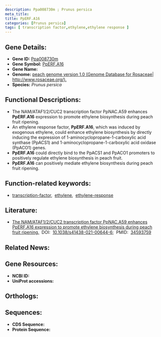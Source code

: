 ```yaml
---
description: Ppa008730m ; Prunus persica
meta_title:
title: PpERF.A16
categories: [Prunus persica]
tags: [ transcription factor,ethylene,ethylene response ]
---
```


## Gene Details:
- **Gene ID:** [Ppa008730m]()
- **Gene Symbol:** <u>PpERF.A16</u>
- **Gene Name:** 
- **Genome:** [peach genome version 1.0 (Genome Database for Rosaceae| http://www.rosaceae.org/).]()
- **Species:** *Prunus persica*

## Functional Descriptions:
   - The NAM/ATAF1/2/CUC2 transcription factor PpNAC.A59 enhances **PpERF.A16** expression to promote ethylene biosynthesis during peach fruit ripening.
   - An ethylene response factor, **PpERF.A16**, which was induced by exogenous ethylene, could enhance ethylene biosynthesis by directly inducing the expression of 1-aminocyclopropane-1-carboxylic acid synthase (PpACS1) and 1-aminocyclopropane-1-carboxylic acid oxidase (PpACO1) genes.
   - **PpERF.A16** could directly bind to the PpACS1 and PpACO1 promoters to positively regulate ethylene biosynthesis in peach fruit.
   - **PpERF.A16** can positively mediate ethylene biosynthesis during peach fruit ripening.

## Function-related keywords:
   - [transcription-factor](/tags/transcription-factor/),&nbsp;&nbsp;[ethylene](/tags/ethylene/),&nbsp;&nbsp;[ethylene-response](/tags/ethylene-response/)

## Literature:
   - [The NAM/ATAF1/2/CUC2 transcription factor PpNAC.A59 enhances PpERF.A16 expression to promote ethylene biosynthesis during peach fruit ripening.](https://doi.org/10.1038/s41438-021-00644-6)&nbsp;&nbsp;DOI:&nbsp;&nbsp;[10.1038/s41438-021-00644-6](https://doi.org/10.1038/s41438-021-00644-6);&nbsp;&nbsp;PMID:&nbsp;&nbsp;[34593759](https://pubmed.ncbi.nlm.nih.gov/34593759/)

## Related News:

## Gene Resources:
- **NCBI ID:**  [](https://www.ncbi.nlm.nih.gov/gene/?term=)
- **UniProt accessions:**  [](https://www.uniprot.org/uniprotkb//entry)

## Orthologs:

## Sequences:
- **CDS Sequence:**
- **Protein Sequence:**
